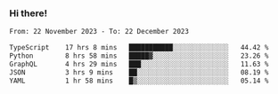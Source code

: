 ### Hi there!

<!--START_SECTION:waka-->

```txt
From: 22 November 2023 - To: 22 December 2023

TypeScript    17 hrs 8 mins   ███████████░░░░░░░░░░░░░░   44.42 %
Python        8 hrs 58 mins   █████▓░░░░░░░░░░░░░░░░░░░   23.26 %
GraphQL       4 hrs 29 mins   ███░░░░░░░░░░░░░░░░░░░░░░   11.63 %
JSON          3 hrs 9 mins    ██░░░░░░░░░░░░░░░░░░░░░░░   08.19 %
YAML          1 hr 58 mins    █▒░░░░░░░░░░░░░░░░░░░░░░░   05.14 %
```

<!--END_SECTION:waka-->
